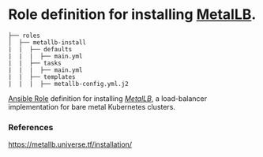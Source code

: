 # Role definition for installing [MetalLB](https://metallb.universe.tf/).

```
├── roles
│  ├── metallb-install
|  |  ├── defaults
|  |  |  ├── main.yml
|  |  ├── tasks 
|  |  |  ├── main.yml  
|  |  ├── templates
|  |  |  ├── metallb-config.yml.j2
```

[Ansible Role](https://docs.ansible.com/ansible/latest/playbook_guide/playbooks_reuse_roles.html#roles) definition for installing [*MetalLB*](https://metallb.universe.tf/installation/), a load-balancer implementation for bare metal Kubernetes clusters.

### References

https://metallb.universe.tf/installation/
